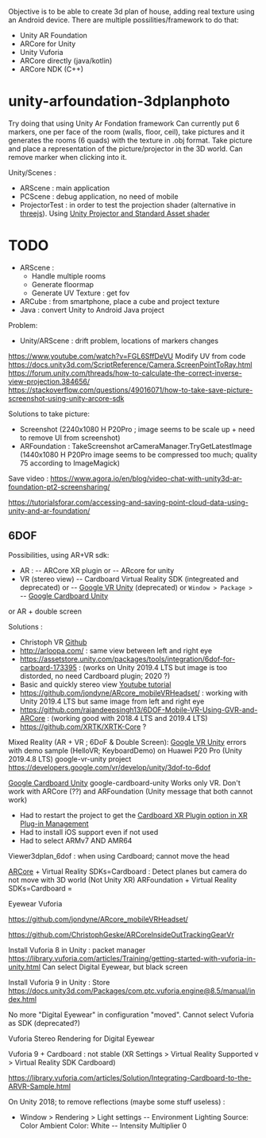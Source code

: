 Objective is to be able to create 3d plan of house, adding real texture using an Android device.
There are multiple possilities/framework to do that:
- Unity AR Foundation
- ARCore for Unity
- Unity Vuforia
- ARCore directly (java/kotlin)
- ARCore NDK (C++)

# unity-arfoundation-3dplanphoto
Try doing that using Unity Ar Fondation framework
Can currently put 6 markers, one per face of the room (walls, floor, ceil), take pictures and it generates the rooms (6 quads) with the texture in .obj format.
Take picture and place a representation of the picture/projector in the 3D world.
Can remove marker when clicking into it.

Unity/Scenes :
- ARScene : main application
- PCScene : debug application, no need of mobile
- ProjectorTest : in order to test the projection shader (alternative in [threejs](https://codesandbox.io/s/project-camera-gby2i)). Using [Unity Projector and Standard Asset shader](https://docs.unity3d.com/Manual/class-Projector.html)

# TODO
- ARScene :
    - Handle multiple rooms
    - Generate floormap
    - Generate UV Texture : get fov
- ARCube : from smartphone, place a cube and project texture
- Java : convert Unity to Android Java project

Problem:
- Unity/ARScene : drift problem, locations of markers changes


https://www.youtube.com/watch?v=FGL6SffDeVU Modify UV from code
https://docs.unity3d.com/ScriptReference/Camera.ScreenPointToRay.html
https://forum.unity.com/threads/how-to-calculate-the-correct-inverse-view-projection.384656/
https://stackoverflow.com/questions/49016071/how-to-take-save-picture-screenshot-using-unity-arcore-sdk


Solutions to take picture:
- Screenshot (2240x1080 H P20Pro ; image seems to be scale up + need to remove UI from screenshot)
- ARFoundation : TakeScreenshot arCameraManager.TryGetLatestImage (1440x1080 H P20Pro image seems to be compressed too much; quality 75 according to ImageMagick)


Save video : https://www.agora.io/en/blog/video-chat-with-unity3d-ar-foundation-pt2-screensharing/

https://tutorialsforar.com/accessing-and-saving-point-cloud-data-using-unity-and-ar-foundation/

## 6DOF

Possibilities, using AR+VR sdk: 
- AR :
-- ARCore XR plugin or
-- ARcore for unity
- VR (stereo view)
-- Cardboard Virtual Reality SDK (integreated and deprecated) or
-- [Google VR Unity](https://developers.google.com/vr/develop/unity/get-started-android) (deprecated) or `Window > Package > `
-- [Google Cardboard Unity](https://developers.google.com/cardboard/develop/unity/quickstart)

or AR + double screen 

Solutions : 
- Christoph VR [Github](https://github.com/ChristophGeske/ARCoreInsideOutTrackingGearVr)
- http://arloopa.com/ : same view between left and right eye
- https://assetstore.unity.com/packages/tools/integration/6dof-for-carboard-173395 : (works on Unity 2019.4 LTS but image is too distorded, no need Cardboard plugin; 2020 ?)
- Basic and quickly stereo view [Youtube tutorial](https://www.youtube.com/watch?v=ceKvaQC6-kw)
- https://github.com/jondyne/ARcore_mobileVRHeadset/ : working with Unity 2019.4 LTS but same image from left and right eye
- https://github.com/rajandeepsingh13/6DOF-Mobile-VR-Using-GVR-and-ARCore : (working good with 2018.4 LTS and 2019.4 LTS)
- https://github.com/XRTK/XRTK-Core ?

Mixed Reality (AR + VR ; 6DoF & Double Screen):
[Google VR Unity](https://developers.google.com/vr/develop/unity/get-started-android)
errors with demo sample (HelloVR; KeyboardDemo) on Huawei P20 Pro (Unity 2019.4.8 LTS)
google-vr-unity project
https://developers.google.com/vr/develop/unity/3dof-to-6dof

[Google Cardboard Unity](https://developers.google.com/cardboard/develop/unity/quickstart)
google-cardboard-unity
Works only VR. Don't work with ARCore (??) and ARFoundation (Unity message that both cannot work)
- Had to restart the project to get the [Cardboard XR Plugin option in XR Plug-in Management](https://developers.google.com/cardboard/develop/unity/quickstart#xr_plug-in_management_settings) 
- Had to install iOS support even if not used
- Had to select ARMv7 AND AMR64



Viewer3dplan_6dof : when using Cardboard; cannot move the head


[ARCore](https://developers.google.com/ar/develop/unity/quickstart-android) + Virtual Reality SDKs=Cardboard : Detect planes but camera do not move with 3D world (Not Unity XR)
ARFoundation + Virtual Reality SDKs=Cardboard = 


Eyewear Vuforia

https://github.com/jondyne/ARcore_mobileVRHeadset/

https://github.com/ChristophGeske/ARCoreInsideOutTrackingGearVr


Install Vuforia 8 in Unity : packet manager
https://library.vuforia.com/articles/Training/getting-started-with-vuforia-in-unity.html
Can select Digital Eyewear, but black screen

Install Vuforia 9 in Unity : Store
https://docs.unity3d.com/Packages/com.ptc.vuforia.engine@8.5/manual/index.html

No more "Digital Eyewear" in configuration "moved". Cannot select Vuforia as SDK (deprecated?)

Vuforia Stereo Rendering for Digital Eyewear

Vuforia 9 + Cardboard : not stable (XR Settings > Virtual Reality Supported v > Virtual Reality SDK Cardboard)


https://library.vuforia.com/articles/Solution/Integrating-Cardboard-to-the-ARVR-Sample.html



On Unity 2018; to remove reflections (maybe some stuff useless) : 
- Window > Rendering > Light settings
-- Environment Lighting Source: Color Ambient Color: White
-- Intensity Multiplier 0